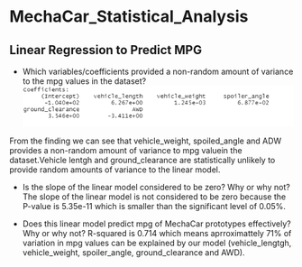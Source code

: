 # MechaCar_Statistical_Analysis

## Linear Regression to Predict MPG

- Which variables/coefficients provided a non-random amount of variance to the mpg values in the dataset?
![Linear_Regression](https://github.com/assaci/MechaCar_Statistical_Analysis/blob/main/Linear_Regression.PNG?raw=true)

From the finding we can see that vehicle_weight, spoiled_angle and ADW provides a non-random amount of variance to mpg valuein the dataset.Vehicle lentgh and ground_clearance are statistically unlikely to provide random amounts of variance to the linear model. 
- Is the slope of the linear model considered to be zero? Why or why not?
The slope of the linear model is not considered to be zero because the P-value is 5.35e-11 which is smaller than the significant level of 0.05%.

- Does this linear model predict mpg of MechaCar prototypes effectively? Why or why not?
R-squared is 0.714 which means aprroximattely 71% of variation in mpg values can be explained by our model (vehicle_lengtgh, vehicle_weight, spoiler_angle, ground_clearance and AWD).



